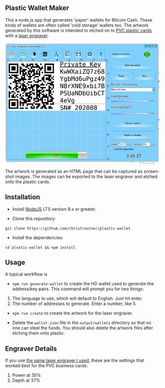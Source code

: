 ## Plastic Wallet Maker
This a node.js app that generates 'paper' wallets for Bitcoin Cash. These kinds
of wallets are often called 'cold storage' wallets too. The artwork generated
by this software is intended to etched on
to [PVC plastic cards](https://amzn.to/3bV3cHj) with
a [laser engraver](https://amzn.to/2V9ejXj).

![artwork example](images/laser-engraver-screenshot.JPG)

The artwork is generated as an HTML page that can be captured as screen-shot
images. The images can be exported to the laser engraver and etched onto the
plastic cards.

## Installation

- Install [NodeJS](http://nodejs.org/) LTS version 8.x or greater.

- Clone this repository:

`git clone https://github.com/christroutner/plastic-wallet`

- Install the dependencies:

`cd plastic-wallet && npm install`

## Usage

A typical workflow is

- `npm run generate-wallet` to create the HD wallet used to generate the
address/key pairs. This command will prompt you for two things:
1. The language to use, which will default to English. Just hit enter.
2. The number of addresses to generate. Enter a number, like 5.

- `npm run create` to create the artwork for the laser engraver.

- Delete the `wallet.json` file in the `output/wallets` directory so that no
one can steel the funds. You should also delete the artwork files after etching
them onto plastic.

## Engraver Details
If you use [the same laser engraver I used](https://amzn.to/2V9ejXj), these are
the settings that worked best for the PVC business cards:

1. Power at 35%
2. Depth at 37%
